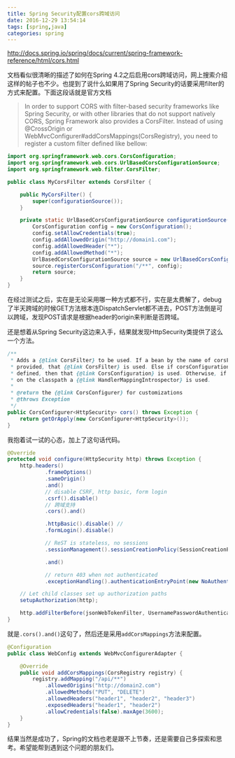 ```yaml
---
title: Spring Security配置cors跨域访问
date: 2016-12-29 13:54:14
tags: [spring,java]
categories: spring
---
```


http://docs.spring.io/spring/docs/current/spring-framework-reference/html/cors.html

文档看似很清晰的描述了如何在Spring 4.2之后启用cors跨域访问，网上搜索介绍这样的帖子也不少。也提到了说什么如果用了Spring Security的话要采用filter的方式来配置。下面这段话就是官方文档

>In order to support CORS with filter-based security frameworks like Spring Security, or with other libraries that do not support natively CORS, Spring Framework also provides a CorsFilter. Instead of using @CrossOrigin or WebMvcConfigurer#addCorsMappings(CorsRegistry), you need to register a custom filter defined like bellow:
<!--more-->
```java
import org.springframework.web.cors.CorsConfiguration;
import org.springframework.web.cors.UrlBasedCorsConfigurationSource;
import org.springframework.web.filter.CorsFilter;

public class MyCorsFilter extends CorsFilter {

	public MyCorsFilter() {
		super(configurationSource());
	}

	private static UrlBasedCorsConfigurationSource configurationSource() {
		CorsConfiguration config = new CorsConfiguration();
		config.setAllowCredentials(true);
		config.addAllowedOrigin("http://domain1.com");
		config.addAllowedHeader("*");
		config.addAllowedMethod("*");
		UrlBasedCorsConfigurationSource source = new UrlBasedCorsConfigurationSource();
		source.registerCorsConfiguration("/**", config);
		return source;
	}
}
```

在经过测试之后，实在是无论采用哪一种方式都不行，实在是太费解了，debug了半天跨域的时候GET方法根本连DispatchServlet都不进去，POST方法倒是可以跨域，发现POST请求是根据header的origin来判断是否跨域。

还是想着从Spring Security这边来入手，结果就发现HttpSecurity类提供了这么一个方法。

```java
/**
 * Adds a {@link CorsFilter} to be used. If a bean by the name of corsFilter is
 * provided, that {@link CorsFilter} is used. Else if corsConfigurationSource is
 * defined, then that {@link CorsConfiguration} is used. Otherwise, if Spring MVC is
 * on the classpath a {@link HandlerMappingIntrospector} is used.
 *
 * @return the {@link CorsConfigurer} for customizations
 * @throws Exception
 */
public CorsConfigurer<HttpSecurity> cors() throws Exception {
	return getOrApply(new CorsConfigurer<HttpSecurity>());
}
```

我抱着试一试的心态，加上了这句话代码。

```java
@Override
protected void configure(HttpSecurity http) throws Exception {
    http.headers()
            .frameOptions()
            .sameOrigin()
            .and()
            // disable CSRF, http basic, form login
            .csrf().disable()
            // 跨域支持
            .cors().and()

            .httpBasic().disable() //
            .formLogin().disable()

            // ReST is stateless, no sessions
            .sessionManagement().sessionCreationPolicy(SessionCreationPolicy.STATELESS) //

            .and()

            // return 403 when not authenticated
            .exceptionHandling().authenticationEntryPoint(new NoAuthenticationEntryPoint());

    // Let child classes set up authorization paths
    setupAuthorization(http);

    http.addFilterBefore(jsonWebTokenFilter, UsernamePasswordAuthenticationFilter.class);
}
```

就是`.cors().and()`这句了，然后还是采用`addCorsMappings`方法来配置。

```java
@Configuration
public class WebConfig extends WebMvcConfigurerAdapter {

	@Override
	public void addCorsMappings(CorsRegistry registry) {
		registry.addMapping("/api/**")
			.allowedOrigins("http://domain2.com")
			.allowedMethods("PUT", "DELETE")
			.allowedHeaders("header1", "header2", "header3")
			.exposedHeaders("header1", "header2")
			.allowCredentials(false).maxAge(3600);
	}
}
```

结果当然是成功了，Spring的文档也老是跟不上节奏，还是需要自己多探索和思考。希望能帮到遇到这个问题的朋友们。